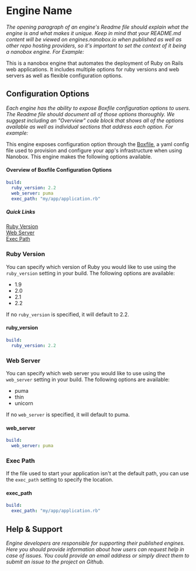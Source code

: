 # Engine Name
*The opening paragraph of an engine's Readme file should explain what the engine is and what makes it unique. Keep in mind that your README.md content will be viewed on engines.nanobox.io when published as well as other repo hosting providers, so it's important to set the context of it being a nanobox engine. For Example:*

This is a nanobox engine that automates the deployment of Ruby on Rails web applications. It includes multiple options for ruby versions and web servers as well as flexible configuration options.

## Configuration Options
*Each engine has the ability to expose Boxfile configuration options to users. The Readme file should document all of those options thoroughly. We suggest including an "Overview" code block that shows all of the options available as well as individual sections that address each option. For example:*

This engine exposes configuration option through the [Boxfile](http://docs.nanobox.io/boxfile/), a yaml config file used to provision and configure your app's infrastructure when using Nanobox. This engine makes the following options available.

#### Overview of Boxfile Configuration Options
```yaml
build:
  ruby_version: 2.2
  web_server: puma
  exec_path: "my/app/application.rb"
```
##### Quick Links
[Ruby Version](#ruby-version)  
[Web Server](#web-server)  
[Exec Path](#exec-path)  

### Ruby Version
You can specify which version of Ruby you would like to use using the `ruby_version` setting in your build. The following options are available:

- 1.9
- 2.0
- 2.1
- 2.2

If no `ruby_version` is specified, it will default to 2.2.

#### ruby_version
```yaml
build:
  ruby_version: 2.2
```

### Web Server
You can specify which web server you would like to use using the `web_server` setting in your build. The following options are available:

- puma
- thin
- unicorn

If no `web_server` is specified, it will default to puma.

#### web_server
```yaml
build:
  web_server: puma
```

### Exec Path
If the file used to start your application isn't at the default path, you can use the `exec_path` setting to specify the location.

#### exec_path
```yaml
build:
  exec_path: "my/app/application.rb"
```

## Help & Support
*Engine developers are responsible for supporting their published engines. Here you should provide information about how users can request help in case of issues. You could provide an email address or simply direct them to submit an issue to the project on Github.*